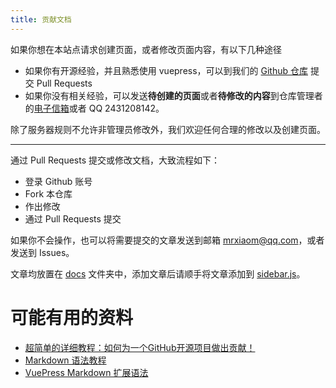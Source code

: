 ```yaml
---
title: 贡献文档
---
```


如果你想在本站点请求创建页面，或者修改页面内容，有以下几种途径

- 如果你有开源经验，并且熟悉使用 vuepress，可以到我们的 [Github 仓库](https://github.com/SweetRiceMC/docs) 提交 Pull Requests
- 如果你没有相关经验，可以发送**待创建的页面**或者**待修改的内容**到仓库管理者的[电子信箱](mailto:mrxiaom@qq.com)或者 QQ 2431208142。

除了服务器规则不允许非管理员修改外，我们欢迎任何合理的修改以及创建页面。

------

通过 Pull Requests 提交或修改文档，大致流程如下：

* 登录 Github 账号
* Fork 本仓库
* 作出修改
* 通过 Pull Requests 提交

如果你不会操作，也可以将需要提交的文章发送到邮箱 mrxiaom@qq.com，或者发送到 Issues。

文章均放置在 [docs](docs) 文件夹中，添加文章后请顺手将文章添加到 [sidebar.js](sidebar.js)。

# 可能有用的资料

+ [超简单的详细教程：如何为一个GitHub开源项目做出贡献！](https://blog.csdn.net/lythinking/article/details/135432786)
+ [Markdown 语法教程](https://www.runoob.com/markdown/md-tutorial.html)
+ [VuePress Markdown 扩展语法](https://www.vuepress.cn/guide/markdown.html)
